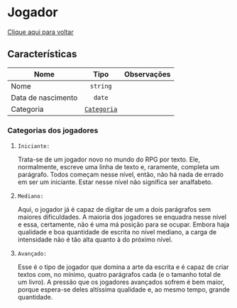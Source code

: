 # Jogador

[Clique aqui para voltar](https://github.com/oshThiago/repege#repege)

## Características

| Nome               | Tipo     | Observações |
|--------------------|:----------:|-------------|
| Nome               | `string` |             |
| Data de nascimento | `date` 	|             |
Categoria|[`Categoria`](#categorias-dos-jogadores)


### Categorias dos jogadores

1. `Iniciante:` 

	Trata-se de um jogador novo no mundo do RPG por texto. 
	Ele, normalmente, escreve uma linha de texto e, raramente, completa um parágrafo.
	Todos começam nesse nível, então, não há nada de errado em ser um iniciante.
	Estar nesse nível não significa ser analfabeto.

0. `Mediano:` 

	Aqui, o jogador já é capaz de digitar de um a dois parágrafos sem maiores dificuldades.
	A maioria dos jogadores se enquadra nesse nível e essa, certamente,
	não é uma má posição para se ocupar.
	Embora haja qualidade e boa quantidade de escrita no nível mediano, 
	a carga de intensidade não é tão alta quanto à do próximo nível.

0. `Avançado:` 

	Esse é o tipo de jogador que domina a arte da escrita e é capaz de criar textos com,
	no mínimo, quatro parágrafos cada (e o tamanho total de um livro).
	A pressão que os jogadores avançados sofrem é bem maior, 
	porque espera-se deles altíssima qualidade e, ao mesmo tempo, grande quantidade.

